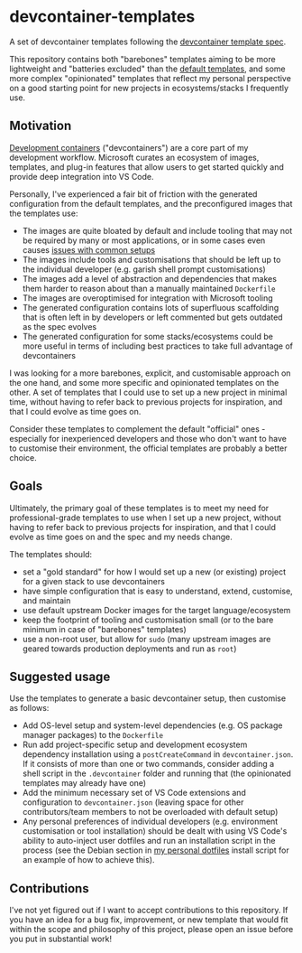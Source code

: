 # devcontainer-templates

A set of devcontainer templates following the [devcontainer template spec][spec_final].

This repository contains both "barebones" templates aiming to be more lightweight and "batteries
excluded" than the [default templates][vsc_defaults], and some more complex "opinionated" templates
that reflect my personal perspective on a good starting point for new projects in ecosystems/stacks
I frequently use.

## Motivation
[Development containers][devcontainers] ("devcontainers") are a core part of my development
workflow. Microsoft curates an ecosystem of images, templates, and plug-in features that allow users
to get started quickly and provide deep integration into VS Code.

Personally, I've experienced a fair bit of friction with the generated configuration from the
default templates, and the preconfigured images that the templates use:
* The images are quite bloated by default and include tooling that may not be required by many or
  most applications, or in some cases even causes [issues with common setups][ruby_issue]
* The images include tools and customisations that should be left up to the individual developer
  (e.g. garish shell prompt customisations)
* The images add a level of abstraction and dependencies that makes them harder to reason about than
  a manually maintained `Dockerfile`
* The images are overoptimised for integration with Microsoft tooling
* The generated configuration contains lots of superfluous scaffolding that is often left in by
  developers or left commented but gets outdated as the spec evolves
* The generated configuration for some stacks/ecosystems could be more useful in terms of including
  best practices to take full advantage of devcontainers

I was looking for a more barebones, explicit, and customisable approach on the one hand, and some
more specific and opinionated templates on the other. A set of templates that I could use to set up
a new project in minimal time, without having to refer back to previous projects for inspiration,
and that I could evolve as time goes on.

Consider these templates to complement the default "official" ones - especially for inexperienced
developers and those who don't want to have to customise their environment, the official templates
are probably a better choice.

## Goals
Ultimately, the primary goal of these templates is to meet my need for professional-grade templates
to use when I set up a new project, without having to refer back to previous projects for
inspiration, and that I could evolve as time goes on and the spec and my needs change.

The templates should:
- set a "gold standard" for how I would set up a new (or existing) project for a given stack to use
  devcontainers
- have simple configuration that is easy to understand, extend, customise, and maintain
- use default upstream Docker images for the target language/ecosystem
- keep the footprint of tooling and customisation small (or to the bare minimum in case of
  "barebones" templates)
- use a non-root user, but allow for `sudo` (many upstream images are geared towards production
  deployments and run as `root`)

## Suggested usage
Use the templates to generate a basic devcontainer setup, then customise as follows:

* Add OS-level setup and system-level dependencies (e.g. OS package manager packages) to the
  `Dockerfile`
* Run add project-specific setup and development ecosystem dependency installation using a
  `postCreateCommand` in `devcontainer.json`. If it consists of more than one or two commands,
  consider adding a shell script in the `.devcontainer` folder and running that (the opinionated
  templates may already have one)
* Add the minimum necessary set of VS Code extensions and configuration to `devcontainer.json`
  (leaving space for other contributors/team members to not be overloaded with default setup)
* Any personal preferences of individual developers (e.g. environment customisation or tool
  installation) should be dealt with using VS Code's ability to auto-inject user dotfiles and run
  an installation script in the process (see the Debian section in [my personal dotfiles][punkt]
  install script for an example of how to achieve this).

## Contributions
I've not yet figured out if I want to accept contributions to this repository. If you have an idea
for a bug fix, improvement, or new template that would fit within the scope and philosophy of this
project, please open an issue before you put in substantial work!

[devcontainers]: https://containers.dev
[punkt]: https://github.com/csutter/punkt/blob/main/install.sh
[ruby_issue]: https://github.com/microsoft/vscode-dev-containers/issues/704
[spec_final]: https://github.com/devcontainers/spec/blob/main/docs/specs/devcontainer-templates.md
[vsc_defaults]: https://github.com/devcontainers/templates
